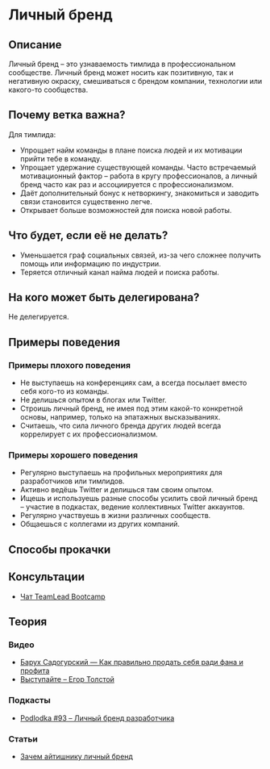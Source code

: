 # Личный бренд
## Описание
Личный бренд – это узнаваемость тимлида в профессиональном сообществе. Личный бренд может носить как позитивную, так и негативную окраску, смешиваться с брендом компании, технологии или какого-то сообщества.

## Почему ветка важна?
Для тимлида:
- Упрощает найм команды в плане поиска людей и их мотивации прийти тебе в команду.
- Упрощает удержание существующей команды. Часто встречаемый мотивационный фактор – работа в кругу профессионалов, а личный бренд часто как раз и ассоциируется с профессионализмом.
- Даёт дополнительный бонус к нетворкингу, знакомиться и заводить связи становится существенно легче.
- Открывает больше возможностей для поиска новой работы.

## Что будет, если её не делать?
- Уменьшается граф социальных связей, из-за чего сложнее получить помощь или информацию по индустрии.
- Теряется отличный канал найма людей и поиска работы.

## На кого может быть делегирована?
Не делегируется.

## Примеры поведения
### Примеры плохого поведения
- Не выступаешь на конференциях сам, а всегда посылает вместо себя кого-то из команды.
- Не делишься опытом в блогах или Twitter.
- Строишь личный бренд, не имея под этим какой-то конкретной основы, например, только на эпатажных высказываниях.
- Считаешь, что сила личного бренда других людей всегда коррелирует с их профессионализмом.

### Примеры хорошего поведения
- Регулярно выступаешь на профильных мероприятиях для разработчиков или тимлидов.
- Активно ведёшь Twitter и делишься там своим опытом.
- Ищешь и используешь разные способы усилить свой личный бренд – участие в подкастах, ведение коллективных Twitter аккаунтов.
- Регулярно участвуешь в жизни различных сообществ.
- Общаешься с коллегами из других компаний.

## Способы прокачки
## Консультации
- [Чат TeamLead Bootcamp](https://t.me/tlbootcamp)

## Теория
### Видео
- [Барух Садогурский — Как правильно продать себя ради фана и профита](https://www.youtube.com/watch?v=sEexbEv2iGc)
- [Выступайте – Егор Толстой](https://www.youtube.com/watch?v=ryJj3wo1CF8)

### Подкасты
- [Podlodka #93 – Личный бренд разработчика](https://podlodka.io/93)

### Статьи
- [Зачем айтишнику личный бренд](https://habr.com/ru/company/oleg-bunin/blog/476110/)

